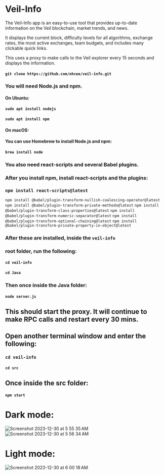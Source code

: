 # Veil-Info

<p>The Veil-Info app is an easy-to-use tool that provides up-to-date information on the Veil blockchain, market trends, and news.</p>
<p>It displays the current block, difficulty levels for all algorithms, exchange rates, the most active exchanges, team budgets, and includes many clickable quick links.</p>
<p>This uses a proxy to make calls to the Veil explorer every 15 seconds and displays the information.</p>

#### `git clone https://github.com/ohcee/veil-info.git`

### You will need Node.js and npm.

#### On Ubuntu:
#### `sudo apt install nodejs`
#### `sudo apt install npm`

#### On macOS:
#### You can use Homebrew to install Node.js and npm:
#### `brew install node`

### You also need react-scripts and several Babel plugins.

### After you install npm, install react-scripts and the plugins:

### `npm install react-scripts@latest`
`npm install @babel/plugin-transform-nullish-coalescing-operator@latest`
`npm install @babel/plugin-transform-private-methods@latest`
`npm install @babel/plugin-transform-class-properties@latest`
`npm install @babel/plugin-transform-numeric-separator@latest`
`npm install @babel/plugin-transform-optional-chaining@latest`
`npm install @babel/plugin-transform-private-property-in-object@latest`

### After these are installed, inside the `veil-info` 
### root folder, run the following:

#### `cd veil-info`

#### `cd Java` 

### Then once inside the Java folder:

#### `node server.js`

## This should start the proxy. It will continue to make RPC calls and restart every 30 mins.

## Open another terminal window and enter the following:

### `cd veil-info`

#### `cd src`

## Once inside the src folder:

#### `npm start`

# Dark mode:
![Screenshot 2023-12-30 at 5 55 35 AM](https://github.com/ohcee/veil-info/assets/46406370/4a5706ae-3f00-41de-944a-8d433a675963)
![Screenshot 2023-12-30 at 5 56 34 AM](https://github.com/ohcee/veil-info/assets/46406370/f1ef496f-2caf-428a-90e2-db3799f7c100)

# Light mode:
![Screenshot 2023-12-30 at 6 00 18 AM](https://github.com/ohcee/veil-info/assets/46406370/0fb67ee0-3b33-4570-ac59-28596e50dbb0)

